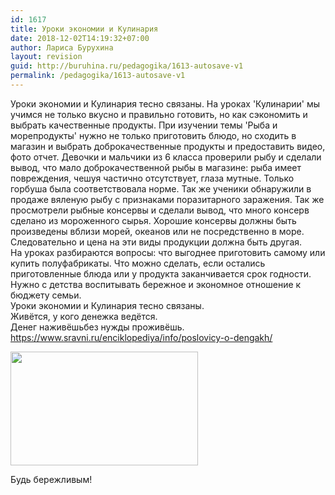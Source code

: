 ```yaml
---
id: 1617
title: Уроки экономии и Кулинария
date: 2018-12-02T14:19:32+07:00
author: Лариса Бурухина
layout: revision
guid: http://buruhina.ru/pedagogika/1613-autosave-v1
permalink: /pedagogika/1613-autosave-v1
---
```

Уроки экономии и Кулинария тесно связаны. На уроках 'Кулинарии' мы учимся не только вкусно и правильно готовить, но как сэкономить и выбрать качественные продукты. При изучении темы 'Рыба и морепродукты' нужно не только приготовить блюдо, но сходить в магазин и выбрать доброкачественные продукты и предоставить видео, фото отчет. Девочки и мальчики из 6 класса проверили рыбу и сделали вывод, что мало доброкачественной рыбы в магазине: рыба имеет повреждения, чешуя частично отсутствует, глаза мутные. Только горбуша была соответствовала норме. Так же ученики обнаружили в продаже вяленую рыбу с признаками поразитарного заражения. Так же просмотрели рыбные консервы и сделали вывод, что много консерв сделано из мороженного сырья. Хорошие консервы должны быть произведены вблизи морей, океанов или не посредственно в море. Следовательно и цена на эти виды продукции должна быть другая.  
На уроках разбираются вопросы: что выгоднее приготовить самому или купить полуфабрикаты. Что можно сделать, если остались приготовленные блюда или у продукта заканчивается срок годности. Нужно с детства воспитывать бережное и экономное отношение к бюджету семьи.  
Уроки экономии и Кулинария тесно связаны.  
Живётся, у кого денежка ведётся.  
Денег наживёшьбез нужды проживёшь.  
https://www.sravni.ru/enciklopediya/info/poslovicy-o-dengakh/  


<div id="attachment_1614" style="width: 310px" class="wp-caption alignnone">
  <a href="http://buruhina.ru/wp-content/uploads/2018/12/экономия.jpg"><img aria-describedby="caption-attachment-1614" src="http://buruhina.ru/wp-content/uploads/2018/12/экономия-300x182.jpg" alt="" width="300" height="182" class="size-medium wp-image-1614" srcset="http://buruhina.ru/wp-content/uploads/2018/12/экономия-300x182.jpg 300w, http://buruhina.ru/wp-content/uploads/2018/12/экономия-768x465.jpg 768w, http://buruhina.ru/wp-content/uploads/2018/12/экономия.jpg 800w" sizes="(max-width: 300px) 100vw, 300px" /></a>
  
  <p id="caption-attachment-1614" class="wp-caption-text">
    Будь бережливым!
  </p>
</div>